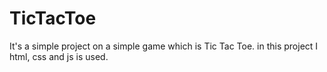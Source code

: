 # TicTacToe
It's a simple project on a simple game which is Tic Tac Toe. in this project I html, css and js is used.
